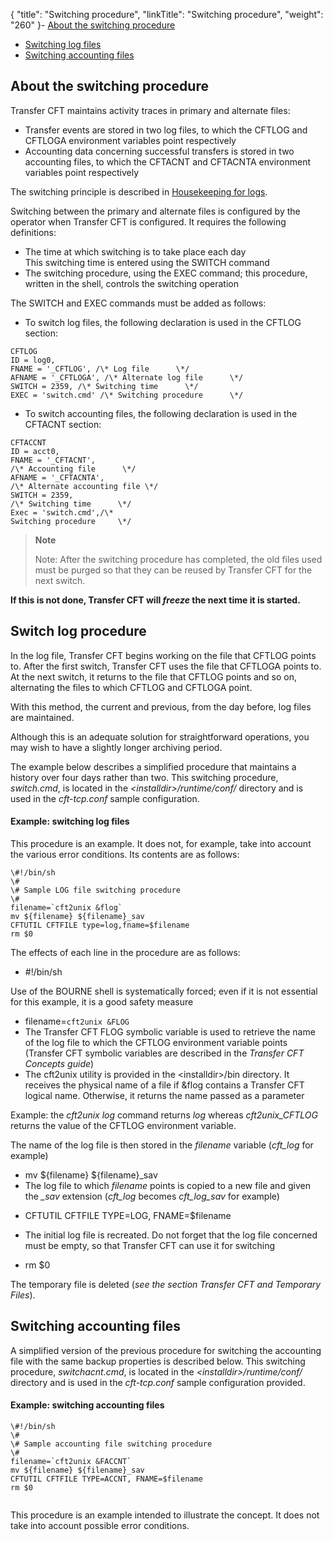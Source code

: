 {
    "title": "Switching  procedure",
    "linkTitle": "Switching procedure",
    "weight": "260"
}-   [About
    the switching procedure](#About_the_switching_procedure)
- [Switching
    log files](#Switching_log_procedure)
- [Switching
    accounting files](#Switching_accounting_files)

<span id="About_the_switching_procedure"></span>

About the switching procedure
-----------------------------

Transfer CFT maintains activity traces in primary and alternate files:

- Transfer events
    are stored in two log files, to which the CFTLOG and CFTLOGA environment
    variables point respectively
- Accounting data
    concerning successful transfers is stored in two accounting files, to
    which the CFTACNT and CFTACNTA environment variables point respectively

The switching principle is described in [Housekeeping for logs](../../../../../admin_intro/admin_monitoring_intro/housekeeping_logs).

Switching between the primary and alternate files is configured by the
operator when Transfer CFT is configured. It requires the following definitions:

- The time at which
    switching is to take place each day  
    This switching time is entered using the SWITCH command
- The switching procedure,
    using the EXEC command; this procedure, written in the shell, controls
    the switching operation

The SWITCH and EXEC commands must be added as follows:

- To switch log files,
    the following declaration is used in the CFTLOG section:

```
CFTLOG
ID = log0,
FNAME = '_CFTLOG', /\* Log file      \*/
AFNAME = '_CFTLOGA', /\* Alternate log file      \*/
SWITCH = 2359, /\* Switching time      \*/
EXEC = 'switch.cmd' /\* Switching procedure      \*/
```

- To switch accounting
    files, the following declaration is used in the CFTACNT section:

```
CFTACCNT
ID = acct0,
FNAME = '_CFTACNT',
/\* Accounting file      \*/
AFNAME = '_CFTACNTA',
/\* Alternate accounting file \*/
SWITCH = 2359,
/\* Switching time      \*/
Exec = 'switch.cmd',/\*
Switching procedure     \*/
```

> **Note**
>
> Note: After the switching procedure has completed, the old files used must
> be purged so that they can be reused by Transfer CFT for the next switch.

**If this is not done, Transfer CFT will
*freeze* the next time it is started.**

<span id="Switching_log_procedure"></span>

Switch log procedure
--------------------

In the log file, Transfer CFT begins working on the file that CFTLOG
points to. After the first switch, Transfer CFT uses the file that CFTLOGA
points to. At the next switch, it returns to the file that CFTLOG
points and so on, alternating the files to which CFTLOG and CFTLOGA
point.

With this method, the current and previous, from the day before, log
files are maintained.

Although this is an adequate solution for straightforward operations,
you may wish to have a slightly longer archiving period.

The example below describes a simplified procedure that maintains a
history over four days rather than two. This switching procedure, <span id="switch_cmd"></span>*switch.cmd*, is located
in the *&lt;installdir&gt;/runtime/conf/* directory and is used in the *cft-tcp.conf*
sample configuration.

#### Example: switching log files

This procedure is an example. It does not, for example, take into account
the various error conditions. Its contents are as follows:

```
\#!/bin/sh
\#
\# Sample LOG file switching procedure
\#
filename=`cft2unix &flog`
mv ${filename} ${filename}_sav
CFTUTIL CFTFILE type=log,fname=$filename
rm $0
```

The effects of each line in the procedure are as follows:

- \#!/bin/sh

Use of the BOURNE shell is systematically forced;
even if it is not essential for this example, it is a good safety measure

- filename=`cft2unix
    &FLOG`
- The Transfer
    CFT FLOG symbolic variable is used to retrieve the name of the log file
    to which the CFTLOG environment variable points (Transfer CFT symbolic
    variables are described in the *Transfer CFT Concepts guide*)
- The cft2unix
    utility is provided in the &lt;installdir&gt;/bin directory. It receives the physical
    name of a file if &flog contains a Transfer CFT logical name. Otherwise,
    it returns the name passed as a parameter  
      

Example: the *cft2unix log* command returns *log* whereas
*cft2unix_CFTLOG* returns the value of the CFTLOG environment
variable.

The name of the log file is then stored in the *filename* variable
(*cft_log* for example)

- mv ${filename}
    ${filename}_sav
- The log file
    to which *filename* points is copied to a new file and given the
    *_sav* extension (*cft_log* becomes *cft_log_sav* for example)

<!-- -->

- CFTUTIL CFTFILE
    TYPE=LOG, FNAME=$filename

<!-- -->

- The initial
    log file is recreated. Do not forget that the log file concerned must
    be empty, so that Transfer CFT can use it for switching

<!-- -->

- rm $0

The temporary file is deleted (*see the section Transfer
CFT and Temporary Files*).

<span id="Switching_accounting_files"></span>

Switching accounting files
--------------------------

A simplified version of the previous procedure for switching the accounting
file with the same backup properties is described below. This switching
procedure, *switchacnt.cmd*, is located in the *&lt;installdir&gt;/runtime/conf/* directory
and is used in the *cft-tcp.conf* sample
configuration provided.

#### Example: switching accounting files

```
\#!/bin/sh
\#
\# Sample accounting file switching procedure
\#
filename=`cft2unix &FACCNT`
mv ${filename} ${filename}_sav
CFTUTIL CFTFILE TYPE=ACCNT, FNAME=$filename
rm $0
 
```

This procedure is an example intended to illustrate the concept. It
does not take into account possible error conditions.
